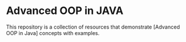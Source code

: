 # Advanced OOP in JAVA

This repository is a collection of resources that demonstrate [Advanced OOP in Java] concepts with examples.
